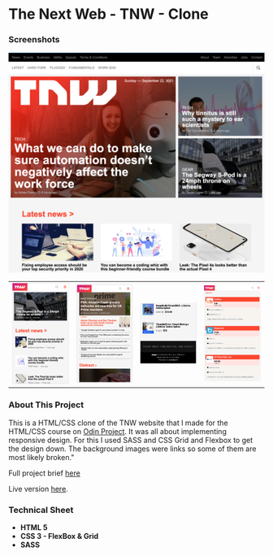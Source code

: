 # The Next Web - TNW - Clone
<h3>Screenshots</h3>
<img src="/README_images/Main.png">

<table>
  <tr>
    <td><img src="/README_images/mobile.png" width="200"></td>
    <td> <img src="/README_images/mobile2.png" width="200"></td>
    <td><img src="/README_images/mobile3.png" width="200"></td>
    <td><img src="/README_images/mobile4.png" width="200"></td>
  </tr>
</table>

<h3>About This Project</h3>
<p>This is a HTML/CSS clone of the TNW website that I made for the HTML/CSS course on <a href="https://www.theodinproject.com/">Odin Project</a>. It was all about 
implementing responsive design. For this I used SASS and CSS Grid and Flexbox to get the design down. The background images were links so some of them are most likely broken."
</p>
<p>Full project brief <a href="https://www.theodinproject.com/courses/html-and-css/lessons/building-with-responsive-design">here</a></p>
<p>Live version <a href="https://mickywagner.github.io/TNW-Clone/">here</a>.</p>


<h3>Technical Sheet</h3>

<strong>
<ul>
  <li>HTML 5</li>
  <li>CSS 3 - FlexBox & Grid</li>
  <li>SASS</li>
</ul>
</strong>
